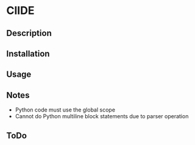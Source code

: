 # ClIDE

## Description

## Installation

## Usage

## Notes
- Python code must use the global scope
- Cannot do Python multiline block statements due to parser operation

## ToDo
